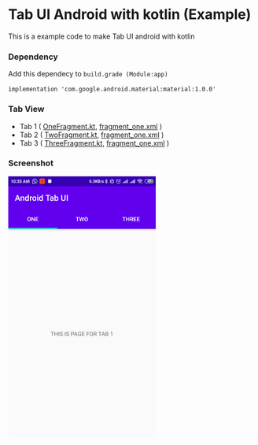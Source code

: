 # Tab UI Android with kotlin (Example)
This is a example code to make Tab UI android with kotlin 

### Dependency
Add this dependecy to ```build.grade (Module:app)```
``` gradel
implementation 'com.google.android.material:material:1.0.0' 
```

### Tab View
- Tab 1 ( [OneFragment.kt](https://github.com/k4ng/tab-ui-android-kotlin-example/blob/master/app/src/main/java/com/kang/cahya/androidtabui/OneFragment.kt), [fragment_one.xml](https://github.com/k4ng/tab-ui-android-kotlin-example/blob/master/app/src/main/res/layout/fragment_one.xml) )
- Tab 2 ( [TwoFragment.kt](https://github.com/k4ng/tab-ui-android-kotlin-example/blob/master/app/src/main/java/com/kang/cahya/androidtabui/TwoFragment.kt), [fragment_one.xml](https://github.com/k4ng/tab-ui-android-kotlin-example/blob/master/app/src/main/res/layout/fragment_two.xml) )
- Tab 3 ( [ThreeFragment.kt](https://github.com/k4ng/tab-ui-android-kotlin-example/blob/master/app/src/main/java/com/kang/cahya/androidtabui/ThreeFragment.kt), [fragment_one.xml](https://github.com/k4ng/tab-ui-android-kotlin-example/blob/master/app/src/main/res/layout/fragment_three.xml) )

### Screenshot
<img src="https://github.com/k4ng/tab-ui-android-kotlin-example/blob/master/screenshot/1.png" alt="drawing" width="300"/>
